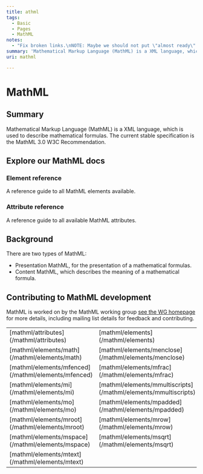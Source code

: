 ```yaml
---
title: athml
tags:
  - Basic
  - Pages
  - MathML
notes:
  - "Fix broken links.\nNOTE: Maybe we should not put \"almost ready\" or ready to use if not ALL subpages aren’t on a better state. Reverted to Unreviewed."
summary: 'Mathematical Markup Language (MathML) is a XML language, which is used to describe mathematical formulas. The current stable specification is the MathML 3.0 W3C Recommendation.'
uri: mathml

---
```

# MathML

## Summary

Mathematical Markup Language (MathML) is a XML language, which is used to describe mathematical formulas. The current stable specification is the MathML 3.0 W3C Recommendation.

## Explore our MathML docs

### Element reference

A reference guide to all MathML elements available.

### Attribute reference

A reference guide to all available MathML attributes.

## Background

There are two types of MathML:

-   Presentation MathML, for the presentation of a mathematical formulas.
-   Content MathML, which describes the meaning of a mathematical formula.

## Contributing to MathML development

MathML is worked on by the MathML working group [see the WG homepage](http://www.w3.org/Math/) for more details, including mailing list details for feedback and contributing.

<table class="mw-prefixindex-list-table">
<tr>
<td>
[mathml/attributes](/mathml/attributes)

</td>
<td>
[mathml/elements](/mathml/elements)

</td>
<td>
[mathml/elements/maction](/mathml/elements/maction)

</td>
</tr>
<tr>
<td>
[mathml/elements/math](/mathml/elements/math)

</td>
<td>
[mathml/elements/menclose](/mathml/elements/menclose)

</td>
<td>
[mathml/elements/merror](/mathml/elements/merror)

</td>
</tr>
<tr>
<td>
[mathml/elements/mfenced](/mathml/elements/mfenced)

</td>
<td>
[mathml/elements/mfrac](/mathml/elements/mfrac)

</td>
<td>
[mathml/elements/mglyph](/mathml/elements/mglyph)

</td>
</tr>
<tr>
<td>
[mathml/elements/mi](/mathml/elements/mi)

</td>
<td>
[mathml/elements/mmultiscripts](/mathml/elements/mmultiscripts)

</td>
<td>
[mathml/elements/mn](/mathml/elements/mn)

</td>
</tr>
<tr>
<td>
[mathml/elements/mo](/mathml/elements/mo)

</td>
<td>
[mathml/elements/mpadded](/mathml/elements/mpadded)

</td>
<td>
[mathml/elements/mphantom](/mathml/elements/mphantom)

</td>
</tr>
<tr>
<td>
[mathml/elements/mroot](/mathml/elements/mroot)

</td>
<td>
[mathml/elements/mrow](/mathml/elements/mrow)

</td>
<td>
[mathml/elements/ms](/mathml/elements/ms)

</td>
</tr>
<tr>
<td>
[mathml/elements/mspace](/mathml/elements/mspace)

</td>
<td>
[mathml/elements/msqrt](/mathml/elements/msqrt)

</td>
<td>
[mathml/elements/mstyle](/mathml/elements/mstyle)

</td>
</tr>
<tr>
<td>
[mathml/elements/mtext](/mathml/elements/mtext)

</td>
</tr>
</table>

